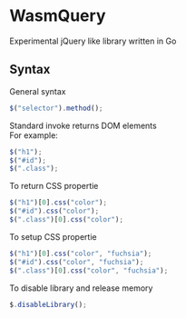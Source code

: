 # WasmQuery
Experimental jQuery like library written in Go

## Syntax
General syntax  
```js
$("selector").method();
```
Standard invoke returns DOM elements  
For example:  
```js
$("h1");
$("#id");
$(".class");
```
To return CSS propertie
```js
$("h1")[0].css("color");
$("#id").css("color");
$(".class")[0].css("color");
```
To setup CSS propertie
```js
$("h1")[0].css("color", "fuchsia");
$("#id").css("color", "fuchsia");
$(".class")[0].css("color", "fuchsia");
```
To disable library and release memory
```js
$.disableLibrary();
```
